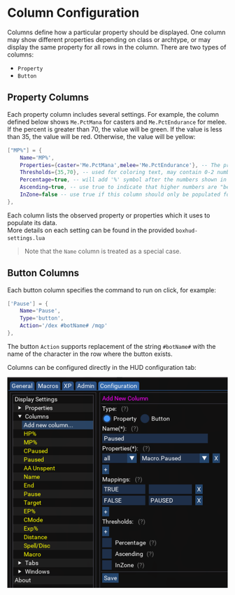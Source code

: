 # Column Configuration

Columns define how a particular property should be displayed. One column may show different properties depending on class or archtype, or may display the same property for all rows in the column.
There are two types of columns:  

- `Property`  
- `Button`  

## Property Columns

Each property column includes several settings. For example, the column defined below shows `Me.PctMana` for casters and `Me.PctEndurance` for melee. If the percent is greater than 70, the value will be green. If the value is less than 35, the value will be red. Otherwise, the value will be yellow:

```lua
["MP%"] = {
    Name='MP%',
    Properties={caster='Me.PctMana',melee='Me.PctEndurance'}, -- The properties to be displayed in this column
    Thresholds={35,70}, -- used for coloring text, may contain 0-2 numbers to achieve default, below, inbetween or above text colors, such as green for 100% HP and red for 0% HP.
    Percentage=true, -- will add '%' symbol after the numbers shown in the column if true
    Ascending=true, -- use true to indicate that higher numbers are "better", i.e. 100% HP is better than 0%. This will be used for coloring text based on the threshold values.
    InZone=false -- use true if this column should only be populated for characters in the same zone as the one running Boxhud.
},
```

Each column lists the observed property or properties which it uses to populate its data.  
More details on each setting can be found in the provided `boxhud-settings.lua`  
> Note that the `Name` column is treated as a special case.

## Button Columns

Each button column specifies the command to run on click, for example:

```lua
['Pause'] = {
    Name='Pause',
    Type='button',
    Action='/dex #botName# /mqp'
},
```

The button `Action` supports replacement of the string `#botName#` with the name of the character in the row where the button exists.

Columns can be configured directly in the HUD configuration tab:

![](../../images/boxhud/addcolumn.png)